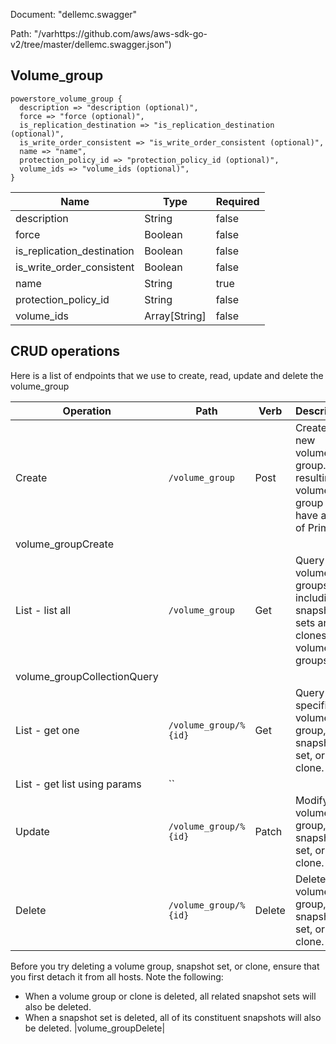 Document: "dellemc.swagger"


Path: "/varhttps://github.com/aws/aws-sdk-go-v2/tree/master/dellemc.swagger.json")

## Volume_group



```puppet
powerstore_volume_group {
  description => "description (optional)",
  force => "force (optional)",
  is_replication_destination => "is_replication_destination (optional)",
  is_write_order_consistent => "is_write_order_consistent (optional)",
  name => "name",
  protection_policy_id => "protection_policy_id (optional)",
  volume_ids => "volume_ids (optional)",
}
```

| Name        | Type           | Required       |
| ------------- | ------------- | ------------- |
|description | String | false |
|force | Boolean | false |
|is_replication_destination | Boolean | false |
|is_write_order_consistent | Boolean | false |
|name | String | true |
|protection_policy_id | String | false |
|volume_ids | Array[String] | false |



## CRUD operations

Here is a list of endpoints that we use to create, read, update and delete the volume_group

| Operation | Path | Verb | Description | OperationID |
| ------------- | ------------- | ------------- | ------------- | ------------- |
|Create|`/volume_group`|Post|Create a new volume group. The resulting volume group will have a type of Primary.
|volume_groupCreate|
|List - list all|`/volume_group`|Get|Query all volume groups, including snapshot sets and clones of volume groups.
|volume_groupCollectionQuery|
|List - get one|`/volume_group/%{id}`|Get|Query a specific volume group, snapshot set, or clone.|volume_groupInstanceQuery|
|List - get list using params|``||||
|Update|`/volume_group/%{id}`|Patch|Modify a volume group, snapshot set, or clone.|volume_groupModify|
|Delete|`/volume_group/%{id}`|Delete|Delete a volume group, snapshot set, or clone.
Before you try deleting a volume group, snapshot set, or clone, ensure that you first detach it from all hosts. Note the following:
* When a volume group or clone is deleted, all related snapshot sets will also be deleted.
* When a snapshot set is deleted, all of its constituent snapshots will also be deleted.
|volume_groupDelete|
